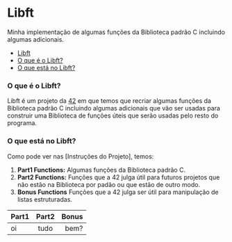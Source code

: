 # Libft
Minha implementação de algumas funções da Biblioteca padrão C incluindo algumas adicionais.

- [Libft](#libft)
- [O que é o Libft?](#o-que---o-libft-)
- [O que está no Libft?](#o-que-est--no-libft)

<a name="o-que---o-libft-"></a>
### O que é o Libft?
Libft é um projeto da [42](https://www.42sp.org.br "42sp") em que temos que recriar algumas funções da Biblioteca padrão C incluindo algumas adicionais que vão ser usadas para construir uma Biblioteca de funções úteis que serão usadas pelo resto do programa.

<a name="o-que-est--no-libft"></a>
### O que está no Libft?
Como pode ver nas [Instruções do Projeto], temos:

1. **Part1 Functions:** Algumas funções da Biblioteca padrão C.
2. **Part2 Functions:** Funções que a 42 julga útil para futuros projetos que não estão na Biblioteca por padão ou que estão de outro modo.
3. **Bonus Functions** Funções que a 42 julga ser útil para manipulação de listas estruturadas.

Part1 | Part2 | Bonus
:----|:----:|----:
oi | tudo | bem?
